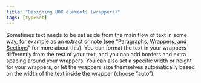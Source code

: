 ```yaml
---
title: "Designing BOX elements (wrappers)"
tags: [typeset]
---
```

 
<html><body><section data-type="chapter" class="hsecchapter" data-hederis-type="hsecchapter" id="typeset-box-design" data-pi-attrs="id: typeset-box-design; data-tags: typeset;" role="doc-chapter" data-tags="typeset" data-author-name=" " data-book-title=" " title="Designing BOX elements (wrappers)"><p class="hblkp" data-hederis-type="hblkp" id="pSEFbMSZ6">Sometimes text needs to be set aside from the main flow of text in some way, for example as an extract or note (see &#8220;<a href="{% link _docs/paragraphs-wrappers-and-sections.md %}" class="hspana" data-hederis-type="hspana" id="pZRUeXfM5">Paragraphs, Wrappers, and Sections</a>&#8221; for more about this). You can format the text in your wrappers differently from the rest of your text, and you can add borders and extra spacing around your wrappers. You can also set a specific width or height for your wrappers, or let the wrappers size themselves automatically based on the width of the text inside the wrapper (choose &#8220;auto&#8221;).</p></section></body></html>
